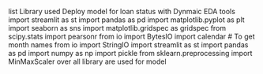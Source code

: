 list Library used Deploy model for loan status with Dynmaic EDA tools 
import streamlit as st
import pandas as pd
import matplotlib.pyplot as plt
import seaborn as sns
import matplotlib.gridspec as gridspec
from scipy.stats import pearsonr
from io import BytesIO
import calendar  # To get month names
from io import StringIO
import streamlit as st
import pandas as pd
import numpy as np
import pickle
from sklearn.preprocessing import MinMaxScaler
over all library are used for  model
